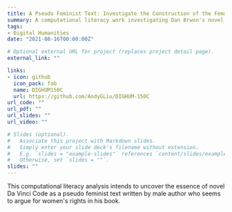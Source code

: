 ```yaml
---
title: A Pseudo Feminist Text: Investigate the Construction of the Female Images in Dan Brown’s Novel The Da Vinci Code
summary: A computational literacy work investigating Dan Brwon's novel The Da Vinci Code.
tags:
- Digital Humanities
date: "2021-08-16T00:00:00Z"

# Optional external URL for project (replaces project detail page).
external_link: ""

links:
- icon: github
  icon_pack: fab
  name: DIGHUM150C
  url: https://github.com/AndyGLiu/DIGHUM-150C
url_code: ""
url_pdf: ""
url_slides: ""
url_video: ""

# Slides (optional).
#   Associate this project with Markdown slides.
#   Simply enter your slide deck's filename without extension.
#   E.g. `slides = "example-slides"` references `content/slides/example-slides.md`.
#   Otherwise, set `slides = ""`.
slides: ""
---
```

This computational literacy analysis intends to uncover the essence of novel Da Vinci Code as a pseudo feminist text written by male author who seems to argue for women's rights in his book.
